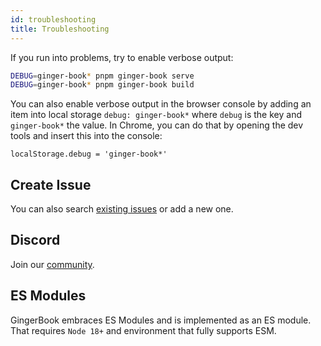```yaml
---
id: troubleshooting
title: Troubleshooting
---
```


If you run into problems, try to enable verbose output:

```bash
DEBUG=ginger-book* pnpm ginger-book serve
DEBUG=ginger-book* pnpm ginger-book build
```

You can also enable verbose output in the browser console by adding an item into local storage `debug: ginger-book*` where `debug` is the key and `ginger-book*` the value. In Chrome, you can do that by opening the dev tools and insert this into the console:

```
localStorage.debug = 'ginger-book*'
```

## Create Issue

You can also search [existing issues](https://github.com/ginger-society/ginger-book/issues) or add a new one.

## Discord

Join our [community](https://discord.gg/H6FSHjyW7e).

## ES Modules

GingerBook embraces ES Modules and is implemented as an ES module. That requires `Node 18+` and environment that fully supports ESM.
